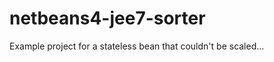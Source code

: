 netbeans4-jee7-sorter
=====================

Example project for a stateless bean that couldn't be scaled...
